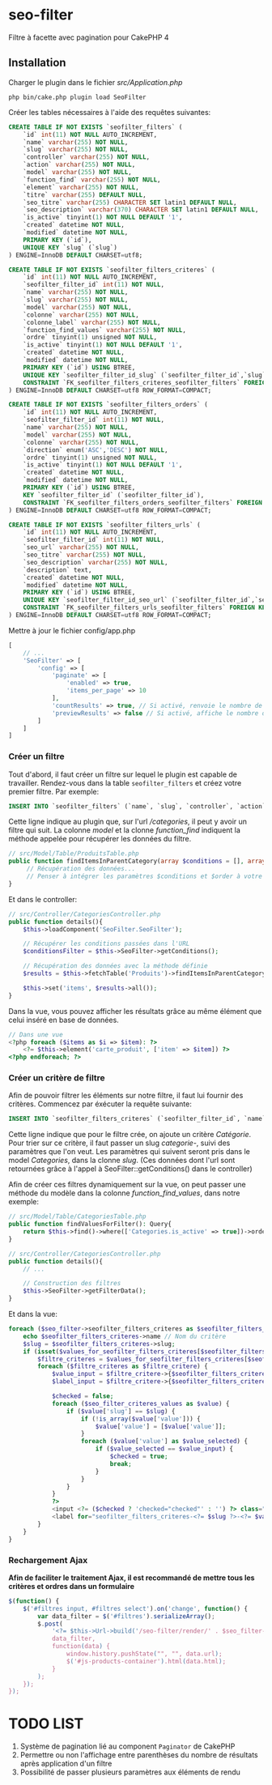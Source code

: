 # seo-filter
Filtre à facette avec pagination pour CakePHP 4

## Installation
Charger le plugin dans le fichier *src/Application.php*
```shell
php bin/cake.php plugin load SeoFilter
```

Créer les tables nécessaires à l'aide des requêtes suivantes:

```sql
CREATE TABLE IF NOT EXISTS `seofilter_filters` (
    `id` int(11) NOT NULL AUTO_INCREMENT,
    `name` varchar(255) NOT NULL,
    `slug` varchar(255) NOT NULL,
    `controller` varchar(255) NOT NULL,
    `action` varchar(255) NOT NULL,
    `model` varchar(255) NOT NULL,
    `function_find` varchar(255) NOT NULL,
    `element` varchar(255) NOT NULL,
    `titre` varchar(255) DEFAULT NULL,
    `seo_titre` varchar(255) CHARACTER SET latin1 DEFAULT NULL,
    `seo_description` varchar(370) CHARACTER SET latin1 DEFAULT NULL,
    `is_active` tinyint(1) NOT NULL DEFAULT '1',
    `created` datetime NOT NULL,
    `modified` datetime NOT NULL,
    PRIMARY KEY (`id`),
    UNIQUE KEY `slug` (`slug`)
) ENGINE=InnoDB DEFAULT CHARSET=utf8;

CREATE TABLE IF NOT EXISTS `seofilter_filters_criteres` (
    `id` int(11) NOT NULL AUTO_INCREMENT,
    `seofilter_filter_id` int(11) NOT NULL,
    `name` varchar(255) NOT NULL,
    `slug` varchar(255) NOT NULL,
    `model` varchar(255) NOT NULL,
    `colonne` varchar(255) NOT NULL,
    `colonne_label` varchar(255) NOT NULL,
    `function_find_values` varchar(255) NOT NULL,
    `ordre` tinyint(1) unsigned NOT NULL,
    `is_active` tinyint(1) NOT NULL DEFAULT '1',
    `created` datetime NOT NULL,
    `modified` datetime NOT NULL,
    PRIMARY KEY (`id`) USING BTREE,
    UNIQUE KEY `seofilter_filter_id_slug` (`seofilter_filter_id`,`slug`),
    CONSTRAINT `FK_seofilter_filters_criteres_seofilter_filters` FOREIGN KEY (`seofilter_filter_id`) REFERENCES `seofilter_filters` (`id`) ON DELETE CASCADE ON UPDATE CASCADE
) ENGINE=InnoDB DEFAULT CHARSET=utf8 ROW_FORMAT=COMPACT;

CREATE TABLE IF NOT EXISTS `seofilter_filters_orders` (
    `id` int(11) NOT NULL AUTO_INCREMENT,
    `seofilter_filter_id` int(11) NOT NULL,
    `name` varchar(255) NOT NULL,
    `model` varchar(255) NOT NULL,
    `colonne` varchar(255) NOT NULL,
    `direction` enum('ASC','DESC') NOT NULL,
    `ordre` tinyint(1) unsigned NOT NULL,
    `is_active` tinyint(1) NOT NULL DEFAULT '1',
    `created` datetime NOT NULL,
    `modified` datetime NOT NULL,
    PRIMARY KEY (`id`) USING BTREE,
    KEY `seofilter_filter_id` (`seofilter_filter_id`),
    CONSTRAINT `FK_seofilter_filters_orders_seofilter_filters` FOREIGN KEY (`seofilter_filter_id`) REFERENCES `seofilter_filters` (`id`) ON DELETE CASCADE ON UPDATE CASCADE
) ENGINE=InnoDB DEFAULT CHARSET=utf8 ROW_FORMAT=COMPACT;

CREATE TABLE IF NOT EXISTS `seofilter_filters_urls` (
    `id` int(11) NOT NULL AUTO_INCREMENT,
    `seofilter_filter_id` int(11) NOT NULL,
    `seo_url` varchar(255) NOT NULL,
    `seo_titre` varchar(255) NOT NULL,
    `seo_description` varchar(255) NOT NULL,
    `description` text,
    `created` datetime NOT NULL,
    `modified` datetime NOT NULL,
    PRIMARY KEY (`id`) USING BTREE,
    UNIQUE KEY `seofilter_filter_id_seo_url` (`seofilter_filter_id`,`seo_url`) USING BTREE,
    CONSTRAINT `FK_seofilter_filters_urls_seofilter_filters` FOREIGN KEY (`seofilter_filter_id`) REFERENCES `seofilter_filters` (`id`) ON DELETE CASCADE ON UPDATE CASCADE
) ENGINE=InnoDB DEFAULT CHARSET=utf8 ROW_FORMAT=COMPACT;
```

Mettre à jour le fichier config/app.php
```php
[
    // ...
    'SeoFilter' => [
        'config' => [
            'paginate' => [
                'enabled' => true,
                'items_per_page' => 10
            ],
            'countResults' => true, // Si activé, renvoie le nombre de résultats après application du filtre
            'previewResults' => false // Si activé, affiche le nombre de résultats après application d'un critère après ceux-ci
        ]
    ]
]
```

### Créer un filtre
Tout d'abord, il faut créer un filtre sur lequel le plugin est capable de travailler. Rendez-vous dans la table `seofilter_filters` et créez votre premier filtre.
Par exemple:
```sql
INSERT INTO `seofilter_filters` (`name`, `slug`, `controller`, `action`, `model`, `function_find`, `element`, `titre`, `seo_titre`, `seo_description`, `is_active`, `created`, `modified`) VALUES ('Produits', 'categories', 'Categories', 'details', 'Produits', 'findItemsInParentCategory', 'carte_produit', 'Les produits', 'lorem', 'lorem', 1, NOW(), NOW());
```

Cette ligne indique au plugin que, sur l'url */categories*, il peut y avoir un filtre qui suit.
La colonne *model* et la clonne *function_find* indiquent la méthode appelée pour récupérer les données du filtre.
```php
// src/Model/Table/ProduitsTable.php
public function findItemsInParentCategory(array $conditions = [], array $order = []): Query{
     // Récupération des données...
     // Penser à intégrer les paramètres $conditions et $order à votre requête.
}
```

Et dans le controller:
```php
// src/Controller/CategoriesController.php
public function details(){
    $this->loadComponent('SeoFilter.SeoFilter');

    // Récupérer les conditions passées dans l'URL
    $conditionsFilter = $this->SeoFilter->getConditions();

    // Récupération des données avec la méthode définie
    $results = $this->fetchTable('Produits')->findItemsInParentCategory($conditionsFilter);

    $this->set('items', $results->all());
}
```

Dans la vue, vous pouvez afficher les résultats grâce au même élément que celui inséré en base de données.
```php
// Dans une vue
<?php foreach ($items as $i => $item): ?>
    <?= $this->element('carte_produit', ['item' => $item]) ?>
<?php endforeach; ?>
```

### Créer un critère de filtre
Afin de pouvoir filtrer les éléments sur notre filtre, il faut lui fournir des critères.
Commencez par éxécuter la requête suivante:
```sql
INSERT INTO `seofilter_filters_criteres` (`seofilter_filter_id`, `name`, `slug`, `model`, `colonne`, `colonne_label`, `function_find_values`, `ordre`, `is_active`, `created`, `modified`) VALUES (1, 'Catégorie', 'categorie', 'Categories', 'slug', 'titre', 'findValuesForFilter', 1, 1, NOW(), NOW());
```

Cette ligne indique que pour le filtre crée, on ajoute un critère *Catégorie*.
Pour trier sur ce critère, il faut passer un slug *categorie-*, suivi des paramètres que l'on veut.
Les paramètres qui suivent seront pris dans le model *Categories*, dans la clonne *slug*. (Ces données dont l'url sont
retournées grâce à l'appel à SeoFilter::getConditions() dans le controller)

Afin de créer ces filtres dynamiquement sur la vue, on peut passer une méthode du modèle dans la
colonne *function_find_values*, dans notre exemple:
```php
// src/Model/Table/CategoriesTable.php
public function findValuesForFilter(): Query{
    return $this->find()->where(['Categories.is_active' => true])->order(['Categories.ordre' => 'ASC']);
}
```

```php
// src/Controller/CategoriesController.php
public function details(){
    // ...

    // Construction des filtres
    $this->SeoFilter->getFilterData();
}
```

Et dans la vue:
```php
foreach ($seo_filter->seofilter_filters_criteres as $seofilter_filters_criteres) {
    echo $seofilter_filters_criteres->name // Nom du critère
    $slug = $seofilter_filters_criteres->slug;
    if (isset($values_for_seofilter_filters_criteres[$seofilter_filters_criteres->id])) {
        $filtre_criteres = $values_for_seofilter_filters_criteres[$seofilter_filters_criteres->id];
        foreach ($filtre_criteres as $filtre_critere) {
            $value_input = $filtre_critere->{$seofilter_filters_criteres->colonne};
            $label_input = $filtre_critere->{$seofilter_filters_criteres->colonne_label};

            $checked = false;
            foreach ($seo_filter_criteres_values as $value) {
                if ($value['slug'] == $slug) {
                    if (!is_array($value['value'])) {
                        $value['value'] = [$value['value']];
                    }
                    foreach ($value['value'] as $value_selected) {
                        if ($value_selected == $value_input) {
                            $checked = true;
                            break;
                        }
                    }
                }
            }
            ?>
            <input <?= ($checked ? 'checked="checked"' : '') ?> class="" name="seofilter_filters_criteres[<?= $slug ?>][]" value="<?= $value_input ?>" type="checkbox" id="seofilter_filters_criteres-<?= $slug ?>-<?= $value_input ?>">
            <label for="seofilter_filters_criteres-<?= $slug ?>-<?= $value_input ?>"><?= $label_input ?></label>
        }
    }
}
```

### Rechargement Ajax
**Afin de faciliter le traitement Ajax, il est recommandé de mettre tous les critères et ordres dans un formulaire**

```js
$(function() {
    $('#filtres input, #filtres select').on('change', function() {
        var data_filter = $('#filtres').serializeArray();
        $.post(
            '<?= $this->Url->build('/seo-filter/render/' . $seo_filter->slug) ?>',
            data_filter,
            function(data) {
                window.history.pushState("", "", data.url);
                $('#js-products-container').html(data.html);
            }
        );
    });
});
```

# TODO LIST
1. Système de pagination lié au component `Paginator` de CakePHP
2. Permettre ou non l'affichage entre parenthèses du nombre de résultats après application d'un filtre
3. Possibilité de passer plusieurs paramètres aux éléments de rendu

